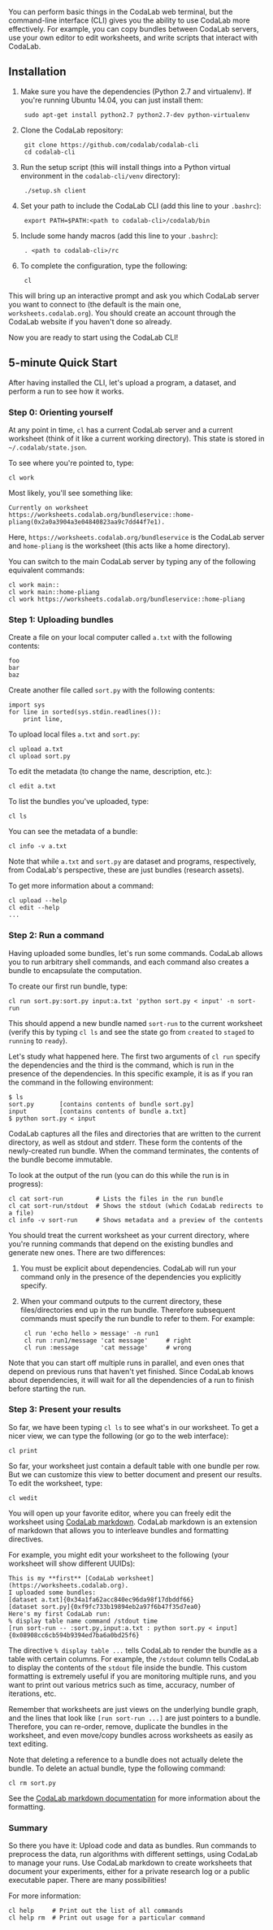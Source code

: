You can perform basic things in the CodaLab web terminal, but the command-line
interface (CLI) gives you the ability to use CodaLab more effectively.  For
example, you can copy bundles between CodaLab servers, use your own editor to
edit worksheets, and write scripts that interact with CodaLab.

## Installation

1. Make sure you have the dependencies (Python 2.7 and virtualenv).  If you're
running Ubuntu 14.04, you can just install them:

        sudo apt-get install python2.7 python2.7-dev python-virtualenv

2. Clone the CodaLab repository:

        git clone https://github.com/codalab/codalab-cli
        cd codalab-cli

3. Run the setup script (this will install things into a Python virtual
environment in the `codalab-cli/venv` directory):

        ./setup.sh client

4. Set your path to include the CodaLab CLI (add this line to your `.bashrc`):

        export PATH=$PATH:<path to codalab-cli>/codalab/bin

5. Include some handy macros (add this line to your `.bashrc`):

        . <path to codalab-cli>/rc

6. To complete the configuration, type the following:

        cl

  This will bring up an interactive prompt and ask you which CodaLab server you
  want to connect to (the default is the main one, `worksheets.codalab.org`).
  You should create an account through the CodaLab website if you haven't done
  so already.

Now you are ready to start using the CodaLab CLI!

## 5-minute Quick Start

After having installed the CLI, let's upload a program, a dataset, and perform
a run to see how it works.

### Step 0: Orienting yourself

At any point in time, `cl` has a current CodaLab server and a current worksheet
(think of it like a current working directory).  This state is stored in
`~/.codalab/state.json`.

To see where you're pointed to, type:

    cl work

Most likely, you'll see something like:

    Currently on worksheet https://worksheets.codalab.org/bundleservice::home-pliang(0x2a0a3904a3e04840823aa9c7dd44f7e1).

Here, `https://worksheets.codalab.org/bundleservice` is the CodaLab server and
`home-pliang` is the worksheet (this acts like a home directory).

You can switch to the main CodaLab server by typing any of the following
equivalent commands:

    cl work main::
    cl work main::home-pliang
    cl work https://worksheets.codalab.org/bundleservice::home-pliang

### Step 1: Uploading bundles

Create a file on your local computer called `a.txt` with the following contents:

    foo
    bar
    baz

Create another file called `sort.py` with the following contents:

    import sys
    for line in sorted(sys.stdin.readlines()):
        print line,

To upload local files `a.txt` and `sort.py`:

    cl upload a.txt
    cl upload sort.py

To edit the metadata (to change the name, description, etc.):

    cl edit a.txt

To list the bundles you've uploaded, type:

    cl ls

You can see the metadata of a bundle:

    cl info -v a.txt

Note that while `a.txt` and `sort.py` are dataset and programs, respectively,
from CodaLab's perspective, these are just bundles (research assets).

To get more information about a command:

    cl upload --help
    cl edit --help
    ...

### Step 2: Run a command

Having uploaded some bundles, let's run some commands.  CodaLab allows you to
run arbitrary shell commands, and each command also creates a bundle to
encapsulate the computation.

To create our first run bundle, type:

    cl run sort.py:sort.py input:a.txt 'python sort.py < input' -n sort-run

This should append a new bundle named `sort-run` to the current worksheet
(verify this by typing `cl ls` and see the state go from `created` to `staged`
to `running` to `ready`).

Let's study what happened here.  The first two arguments of `cl run` specify the
dependencies and the third is the command, which is run in the presence of the
dependencies.  In this specific example, it is as if you ran the command in the
following environment:

    $ ls
    sort.py       [contains contents of bundle sort.py]
    input         [contains contents of bundle a.txt]
    $ python sort.py < input

CodaLab captures all the files and directories that are written to the current
directory, as well as stdout and stderr.  These form the contents of the
newly-created run bundle.  When the command terminates, the contents of the
bundle become immutable.

To look at the output of the run (you can do this while the run is in progress):

    cl cat sort-run         # Lists the files in the run bundle
    cl cat sort-run/stdout  # Shows the stdout (which CodaLab redirects to a file)
    cl info -v sort-run     # Shows metadata and a preview of the contents

You should treat the current worksheet as your current directory, where you're
running commands that depend on the existing bundles and generate new ones.
There are two differences:

1. You must be explicit about dependencies.  CodaLab will run your command only
in the presence of the dependencies you explicitly specify.

2. When your command outputs to the current directory, these files/directories
end up in the run bundle.  Therefore subsequent commands must specify the run
bundle to refer to them.  For example:

        cl run 'echo hello > message' -n run1
        cl run :run1/message 'cat message'     # right
        cl run :message      'cat message'     # wrong

Note that you can start off multiple runs in parallel, and even ones that
depend on previous runs that haven't yet finished.  Since CodaLab knows about
dependencies, it will wait for all the dependencies of a run to finish before
starting the run.

### Step 3: Present your results

So far, we have been typing `cl ls` to see what's in our worksheet.  To get a nicer view,
we can type the following (or go to the web interface):

    cl print

So far, your worksheet just contain a default table with one bundle per row.
But we can customize this view to better document and present our results.  To
edit the worksheet, type:

    cl wedit

You will open up your favorite editor, where you can freely edit the worksheet
using [CodaLab
markdown](https://github.com/codalab/codalab/wiki/User_Worksheet-Markdown).
CodaLab markdown is an extension of markdown that allows you to interleave
bundles and formatting directives.

For example, you might edit your worksheet to the following (your worksheet
will show different UUIDs):

    This is my **first** [CodaLab worksheet](https://worksheets.codalab.org).
    I uploaded some bundles:
    [dataset a.txt]{0x34a1fa62acc840ec96da98f17dbddf66}
    [dataset sort.py]{0xf9fc733b19894eb2a97f6b47f35d7ea0}
    Here's my first CodaLab run:
    % display table name command /stdout time
    [run sort-run -- :sort.py,input:a.txt : python sort.py < input]{0x08908cc6cb594b9394ed7ba6a0bd25f6}

The directive `% display table ...` tells CodaLab to render the bundle as a table
with certain columns.  For example, the `/stdout` column tells CodaLab to display
the contents of the `stdout` file inside the bundle.  This custom formatting
is extremely useful if you are monitoring multiple runs, and you want to print
out various metrics such as time, accuracy, number of iterations, etc.

Remember that worksheets are just views on the underlying bundle graph, and the
lines that look like `[run sort-run ...]` are just pointers to a bundle.
Therefore, you can re-order, remove, duplicate the bundles in the worksheet,
and even move/copy bundles across worksheets as easily as text editing.

Note that deleting a reference to a bundle does not actually delete the bundle.
To delete an actual bundle, type the following command:

    cl rm sort.py

See the [CodaLab markdown
documentation](https://github.com/codalab/codalab/wiki/User_Worksheet-Markdown)
for more information about the formatting.

### Summary

So there you have it: Upload code and data as bundles.  Run commands to
preprocess the data, run algorithms with different settings, using CodaLab to
manage your runs.  Use CodaLab markdown to create worksheets that document your
experiments, either for a private research log or a public executable paper.
There are many possibilities!

For more information:

    cl help     # Print out the list of all commands
    cl help rm  # Print out usage for a particular command

